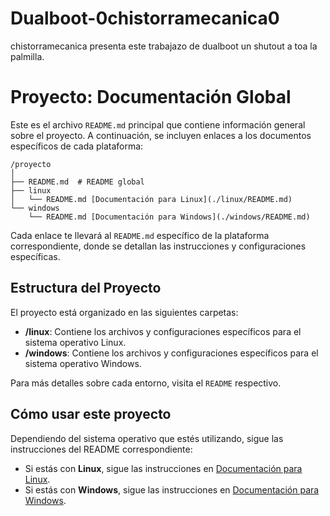 # Dualboot-0chistorramecanica0
chistorramecanica presenta este trabajazo de dualboot un shutout a toa la palmilla.

# Proyecto: Documentación Global

Este es el archivo `README.md` principal que contiene información general sobre el proyecto. A continuación, se incluyen enlaces a los documentos específicos de cada plataforma:

```
/proyecto
│
├── README.md  # README global
├── linux
│   └── README.md [Documentación para Linux](./linux/README.md)
└── windows
    └── README.md [Documentación para Windows](./windows/README.md)
```
Cada enlace te llevará al `README.md` específico de la plataforma correspondiente, donde se detallan las instrucciones y configuraciones específicas.

## Estructura del Proyecto

El proyecto está organizado en las siguientes carpetas:

- **/linux**: Contiene los archivos y configuraciones específicos para el sistema operativo Linux.
- **/windows**: Contiene los archivos y configuraciones específicos para el sistema operativo Windows.

Para más detalles sobre cada entorno, visita el `README` respectivo.

## Cómo usar este proyecto

Dependiendo del sistema operativo que estés utilizando, sigue las instrucciones del README correspondiente:

- Si estás con **Linux**, sigue las instrucciones en [Documentación para Linux](./linux/README.md).
- Si estás con **Windows**, sigue las instrucciones en [Documentación para Windows](./windows/README.md).
